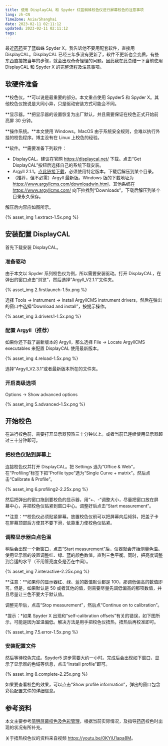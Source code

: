 ```yaml
---
title: 使用 DisplayCAL 和 Spyder 红蓝蜘蛛校色仪进行屏幕校色的注意事项
lang: zh-CN
TimeZone: Asia/Shanghai
date: 2023-02-11 02:11:12
updated: 2023-02-11 02:11:12
tags:
---
```


最近[药药](https://github.com/AkiraXie)买了蓝蜘蛛 Spyder X，我告诉他不要用配套软件，直接用 DisplayCAL。DisplayCAL 已经三年多没有更新了，软件不更新也会变质，有些东西直接按当年的步骤，就会出现奇奇怪怪的问题。因此我在此总结一下当前使用 DisplayCAL 和 Spyder X 的完整流程及注意事项。

<!--more-->

## 软硬件准备
**校色仪。**可以说是最重要的部分。本文重点使用 Spyder5 和 Spyder X。其他校色仪按说是大同小异，只是驱动安装方式可能会不同。

**显示器。**把显示器的设置恢复为出厂默认，并且需要保证在校色正式开始前亮屏 30 分钟。

**操作系统。**本文使用 Windows。MacOS 由于系统安全规则，会难以执行外挂的校色程序。博主没有在 Linux 上校色的经验。

**软件。**需要准备下列软件：

- DisplayCAL。建议在官网 <https://displaycal.net/> 下载。点击“Get DisplayCAL”按钮后选择自己的系统下载安装。
- Argyll 2.1.1。[点此链接下载](https://akibanzu-my.sharepoint.com/:u:/g/personal/bleatingsheep_akibanzu_onmicrosoft_com/EVyJDzqmeztHk_2CwnMWOrABkfTE0PRrKNOqNAPIG8S_hg?e=OHCA3G)，必须使用特定版本。下载后解压到某个目录。
- （推荐，但不必需）Argyll 最新版。Windows 版的下载地址为 <https://www.argyllcms.com/downloadwin.html>，其他系统在 <https://www.argyllcms.com/> 向下拉找到“Downloads”。下载后解压到某个目录永久保存。

解压后内容应如图所示。

{% asset_img 1.extract-1.5x.png %}

## 安装配置 DisplayCAL
首先下载安装 DisplayCAL。

### 准备驱动
由于本文以 Spyder 系列校色仪为例，所以需要安装驱动。打开 DisplayCAL，在弹出的窗口点击“浏览”，然后选择“Argyll_V2.1.1”文件夹。

{% asset_img 2.firstlaunch-1.5x.png %}

选择 Tools -> Instrument -> Install ArgyllCMS instrument drivers，然后在弹出的窗口中选择“Download and install”，按提示操作。

{% asset_img 3.drivers1-1.5x.png %}

### 配置 Argyll（推荐）
如果你还下载了最新版本的 Argyll，那么选择 File -> Locate ArgyllCMS executables 来配置 DisplayCAL 使用最新版本。

{% asset_img 4.reload-1.5x.png %}

选择“Argyll_V2.3.1”或者最新版本所在的文件夹。

### 开启高级选项
Options -> Show advanced options

{% asset_img 5.advanced-1.5x.png %}

## 开始校色
在进行校色前，需要打开显示器预热三十分钟以上。或者当前已连续使用显示器超过三十分钟即可。

### 把校色仪贴到屏幕上
连接校色仪并打开 DisplayCAL。把 Settings 选为“Office & Web”，在“Profiling”标签下把“Profile type”选为“Single Curve + matrix”。然后点击“Calibrate & Profile”。

{% asset_img 6.profiling2-2.25x.png %}

然后把弹出的窗口拖到要校色的显示器，用“+、-”调整大小，尽量把窗口放在屏幕中心，并把校色仪贴紧到窗口中心。调整好后点击“Start measurement”。

**注意：**校色仪必须贴紧屏幕。放置校色仪前可以把屏幕向后倾斜，把盖子卡在屏幕顶部后方使其不要下滑，依靠重力使校色仪贴紧。

### 调整显示器白点色温
稍后会出现一个新窗口，点击“Start measurement”后，仪器就会开始测量色温。使用显示器的设置调整红、绿、蓝的颜色数值，直到三色平衡。同时，把亮度调整到合适的水平（不用管亮度条是否在中间）。

{% asset_img 7.interactive-2.25x.png %}

**注意：**如果你的显示器红、绿、蓝的数值默认都是 100，那调低偏高的数值即可。但是，如果默认是 50 或者其他的值，则需要尽量先调低偏高的那项数值，并且尽量让三色不要大于默认值。

调整完毕后，点击“Stop measurement”，然后点“Continue on to calibration”。

*提示：*如果 Spyder X 出现和“self-calibration offsets”有关的错误，如下图所示，可能是因为室温偏低。解决方法是用手把校色仪捂热，捂热后再校准即可。

{% asset_img 7.5.error-1.5x.png %}

### 安装配置文件
然后等待校色完成。Spyder5 这步需要大约一小时。完成后会出现如下窗口，显示了显示器的色域等信息，点击“Install profile”即可。

{% asset_img 8.complete-2.25x.png %}

如果要查看校色的效果，可以点击“Show profile information”，弹出的窗口包含彩色配置文件的详细信息。

## 参考资料
本文主要参考[简明屏幕校色及色彩管理](https://bbs.saraba1st.com/2b/thread-1157782-1-1.html)，根据当前实际情况，及指导[药药](https://github.com/AkiraXie)校色时出现的状况有所补充。

关于捂热校色仪的资料来自视频 <https://youtu.be/0KYiU1apa8M>。

<script src="/scripts/image-scale.js"></script>